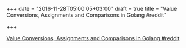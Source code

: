 +++
date = "2016-11-28T05:00:05+03:00"
draft = true
title = "Value Conversions, Assignments and Comparisons in Golang  #reddit"

+++

<p><a href="https://t.co/R8pkEEAUPv">Value Conversions, Assignments and Comparisons in Golang  #reddit</a></p>
